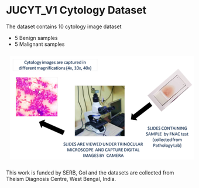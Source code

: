 # JUCYT_V1 Cytology Dataset

The dataset contains 10 cytology image dataset
  * 5 Benign samples
  * 5 Malignant samples



<img src="/process.png" style="margin: 10px;">

This work is funded by SERB, GoI and the datasets are collected from Theism Diagnosis Centre, West Bengal, India.

